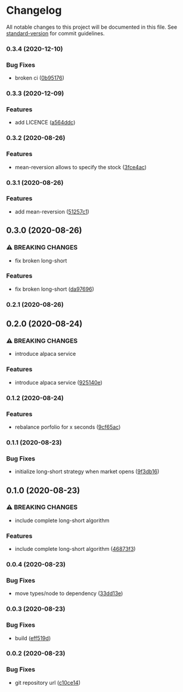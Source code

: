 # Changelog

All notable changes to this project will be documented in this file. See [standard-version](https://github.com/conventional-changelog/standard-version) for commit guidelines.

### 0.3.4 (2020-12-10)


### Bug Fixes

* broken ci ([0b95176](https://github.com/danielivert/trading-bot/commit/0b95176a7f8d3708606e8c02a2c362a86a8a0908))

### 0.3.3 (2020-12-09)


### Features

* add LICENCE ([a564ddc](https://github.com/danielivert/trading-bot/commit/a564ddcc4fbcfa64391728a74ed9f79d1d0416f0))

### 0.3.2 (2020-08-26)


### Features

* mean-reversion allows to specify the stock ([3fce4ac](https://github.com/danielivert/trading-bot/commit/3fce4acb3e1b7480012facbbb226e4b58bf7f0c3))

### 0.3.1 (2020-08-26)


### Features

* add mean-reversion ([51257c1](https://github.com/danielivert/trading-bot/commit/51257c1c968b1995a2e4c0fe5098dfbf21f454b6))

## 0.3.0 (2020-08-26)


### ⚠ BREAKING CHANGES

* fix broken long-short

### Features

* fix broken long-short ([da97696](https://github.com/danielivert/trading-bot/commit/da9769605d68054669fd27ad6cc93387c38db08b))

### 0.2.1 (2020-08-26)

## 0.2.0 (2020-08-24)


### ⚠ BREAKING CHANGES

* introduce alpaca service

### Features

* introduce alpaca service ([925140e](https://github.com/danielivert/trading-bot/commit/925140eb11e7490bfd2f329da403e954c5c0a126))

### 0.1.2 (2020-08-24)


### Features

* rebalance porfolio for x seconds ([9cf65ac](https://github.com/danielivert/trading-bot/commit/9cf65acfcb65807698b061362a3d1fb66920d55a))

### 0.1.1 (2020-08-23)


### Bug Fixes

* initialize long-short strategy when market opens ([9f3db16](https://github.com/danielivert/trading-bot/commit/9f3db16475726ee4b15556492ba45ef0732cb2dd))

## 0.1.0 (2020-08-23)


### ⚠ BREAKING CHANGES

* include complete long-short algorithm

### Features

* include complete long-short algorithm ([46873f3](https://github.com/danielivert/trading-bot/commit/46873f369264f5151ffa63e5010a53cddb77448b))

### 0.0.4 (2020-08-23)


### Bug Fixes

* move types/node to dependency ([33dd13e](https://github.com/danielivert/trading-bot/commit/33dd13e66723d53a49499590fa851803ed2fad3d))

### 0.0.3 (2020-08-23)


### Bug Fixes

* build ([eff519d](https://github.com/danielivert/trading-bot/commit/eff519d90242c1278d7cf346b8c8d736208bf4c2))

### 0.0.2 (2020-08-23)


### Bug Fixes

* git repository url ([c10ce14](https://github.com/danielivert/trading-bot/commit/c10ce14af1785faa9423e591fa941541031eb8df))
